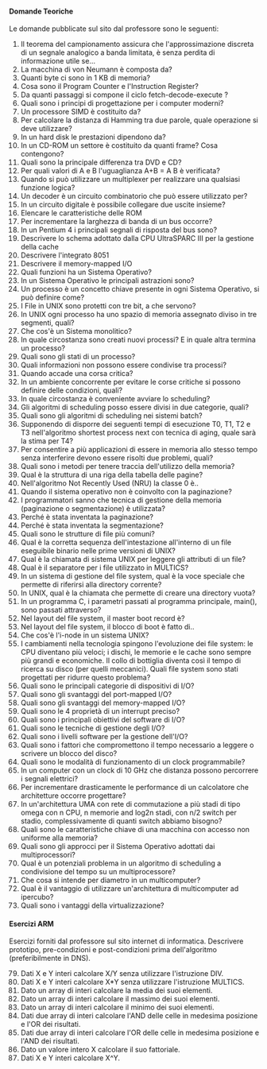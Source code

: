 #### Domande Teoriche
Le domande pubblicate sul sito dal professore sono le seguenti:
1) Il teorema del campionamento assicura che l'approssimazione discreta di un segnale analogico a banda limitata, è senza perdita di informazione utile se... 
2) La macchina di von Neumann è composta da? 
3) Quanti byte ci sono in 1 KB di memoria? 
4) Cosa sono il Program Counter e l'Instruction Register? 
5) Da quanti passaggi si compone il ciclo fetch-decode-execute ? 
6) Quali sono i principi di progettazione per i computer moderni? 
7) Un processore SIMD è costituito da? 
8) Per calcolare la distanza di Hamming tra due parole, quale operazione si deve utilizzare? 
9) In un hard disk le prestazioni dipendono da? 
10) In un CD-ROM un settore è costituito da quanti frame? Cosa contengono? 
11) Quali sono la principale differenza tra DVD e CD? 
12) Per quali valori di A e B l'uguaglianza A+B = A B è verificata? 
13) Quando si può utilizzare un multiplexer per realizzare una qualsiasi funzione logica? 
14) Un decoder è un circuito combinatorio che può essere utilizzato per? 
15) In un circuito digitale è possibile collegare due uscite insieme? 
16) Elencare le caratteristiche delle ROM 
17) Per incrementare la larghezza di banda di un bus occorre?
18) In un Pentium 4 i principali segnali di risposta del bus sono?
19) Descrivere lo schema adottato dalla CPU UltraSPARC III per la gestione della cache
20) Descrivere l'integrato 8051
21) Descrivere il memory-mapped I/O
22) Quali funzioni ha un Sistema Operativo? 
23) In un Sistema Operativo le principali astrazioni sono? 
24) Un processo è un concetto chiave presente in ogni Sistema Operativo, si può definire come? 
25) I File in UNIX sono protetti con tre bit, a che servono?
26) In UNIX ogni processo ha uno spazio di memoria assegnato diviso in tre segmenti, quali?
27) Che cos'è un Sistema monolitico?
28) In quale circostanza sono creati nuovi processi? E in quale altra termina un processo? 
29) Quali sono gli stati di un processo? 
30) Quali informazioni non possono essere condivise tra processi? 
31) Quando accade una corsa critica? 
32) In un ambiente concorrente per evitare le corse critiche si possono definire delle condizioni, quali? 
33) In quale circostanza è conveniente avviare lo scheduling? 
34) Gli algoritmi di scheduling posso essere divisi in due categorie, quali?
35) Quali sono gli algoritmi di scheduling nei sistemi batch? 
36) Supponendo di disporre dei seguenti tempi di esecuzione T0, T1, T2 e T3 nell'algoritmo shortest process next con tecnica di aging, quale sarà la stima per T4? 
37) Per consentire a più applicazioni di essere in memoria allo stesso tempo senza interferire devono essere risolti due problemi, quali? 
38) Quali sono i metodi per tenere traccia dell'utilizzo della memoria? 
39) Qual è la struttura di una riga della tabella delle pagine? 
40) Nell'algoritmo Not Recently Used (NRU) la classe 0 è.. 
41) Quando il sistema operativo non è coinvolto con la paginazione? 
42) I programmatori sanno che tecnica di gestione della memoria (paginazione o segmentazione) è utilizzata? 
43) Perché è stata inventata la paginazione? 
44) Perché è stata inventata la segmentazione? 
45) Quali sono le strutture di file più comuni? 
46) Qual è la corretta sequenza dell'intestazione all'interno di un file eseguibile binario nelle prime versioni di UNIX? 
47) Qual è la chiamata di sistema UNIX per leggere gli attributi di un file? 
48) Qual è il separatore per i file utilizzato in MULTICS? 
49) In un sistema di gestione del file system, qual è la voce speciale che permette di riferirsi alla directory corrente? 
50) In UNIX, qual è la chiamata che permette di creare una directory vuota? 
51) In un programma C, i parametri passati al programma principale, main(), sono passati attraverso? 
52) Nel layout del file system, il master boot record è? 
53) Nel layout del file system, il blocco di boot è fatto di.. 
54) Che cos'è l'i-node in un sistema UNIX? 
55) I cambiamenti nella tecnologia spingono l'evoluzione dei file system: le CPU diventano più veloci; i dischi, le memorie e le cache sono sempre più grandi e economiche. Il collo di bottiglia diventa così il tempo di ricerca su disco (per quelli meccanici). Quali file system sono stati progettati per ridurre questo problema? 
56) Quali sono le principali categorie di dispositivi di I/O? 
57) Quali sono gli svantaggi del port-mapped I/O? 
58) Quali sono gli svantaggi del memory-mapped I/O? 
59) Quali sono le 4 proprietà di un interrupt preciso? 
60) Quali sono i principali obiettivi del software di I/O? 
61) Quali sono le tecniche di gestione degli I/O? 
62) Quali sono i livelli software per la gestione dell'I/O? 
63) Quali sono i fattori che compromettono il tempo necessario a leggere o scrivere un blocco del disco? 
64) Quali sono le modalità di funzionamento di un clock programmabile? 
65) In un computer con un clock di 10 GHz che distanza possono percorrere i segnali elettrici? 
66) Per incrementare drasticamente le performance di un calcolatore che architetture occorre progettare? 
67) In un'architettura UMA con rete di commutazione a più stadi di tipo omega con n CPU, n memorie and log2n stadi, con n/2 switch per stadio, complessivamente di quanti switch abbiamo bisogno? 
68) Quali sono le caratteristiche chiave di una macchina con accesso non uniforme alla memoria? 
69) Quali sono gli approcci per il Sistema Operativo adottati dai multiprocessori? 
70) Qual è un potenziali problema in un algoritmo di scheduling a condivisione del tempo su un multiprocessore? 
71) Che cosa si intende per diametro in un multicomputer? 
72) Qual è il vantaggio di utilizzare un'architettura di multicomputer ad ipercubo? 
73) Quali sono i vantaggi della virtualizzazione?

#### Esercizi ARM
Esercizi forniti dal professore sul sito internet di informatica. Descrivere prototipo, pre-condizioni e post-condizioni prima dell'algoritmo (preferibilmente in DNS).

79) Dati X e Y interi calcolare X/Y senza utilizzare l'istruzione DIV.
80) Dati X e Y interi calcolare X*Y senza utilizzare l'istruzione MULTICS.
81) Dato un array di interi calcolare la media dei suoi elementi.
82) Dato un array di interi calcolare il massimo dei suoi elementi.
83) Dato un array di interi calcolare il minimo dei suoi elementi.
84) Dati due array di interi calcolare l'AND delle celle in medesima posizione e l'OR dei risultati.
85) Dati due array di interi calcolare l'OR delle celle in medesima posizione e l'AND dei risultati.
86) Dato un valore intero X calcolare il suo fattoriale.
87) Dati X e Y interi calcolare X^Y.